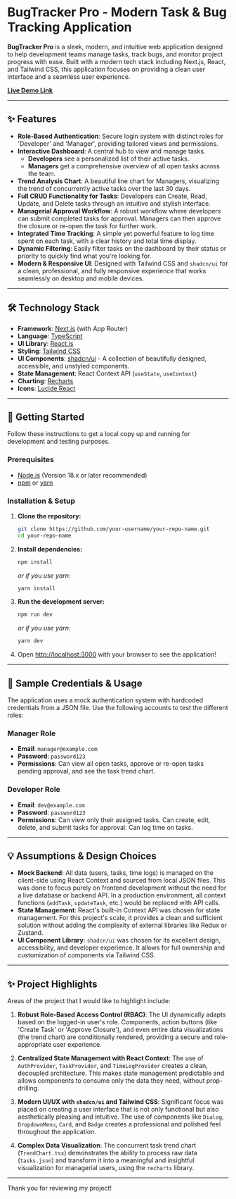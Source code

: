 # BugTracker Pro - Modern Task & Bug Tracking Application


**BugTracker Pro** is a sleek, modern, and intuitive web application designed to help development teams manage tasks, track bugs, and monitor project progress with ease. Built with a modern tech stack including Next.js, React, and Tailwind CSS, this application focuses on providing a clean user interface and a seamless user experience.


**[Live Demo Link](https://bug-tracker-nine-beta.vercel.app/)** 

---

## ✨ Features

-   **Role-Based Authentication**: Secure login system with distinct roles for 'Developer' and 'Manager', providing tailored views and permissions.
-   **Interactive Dashboard**: A central hub to view and manage tasks.
    -   **Developers** see a personalized list of their active tasks.
    -   **Managers** get a comprehensive overview of all open tasks across the team.
-   **Trend Analysis Chart**: A beautiful line chart for Managers, visualizing the trend of concurrently active tasks over the last 30 days.
-   **Full CRUD Functionality for Tasks**: Developers can Create, Read, Update, and Delete tasks through an intuitive and stylish interface.
-   **Managerial Approval Workflow**: A robust workflow where developers can submit completed tasks for approval. Managers can then approve the closure or re-open the task for further work.
-   **Integrated Time Tracking**: A simple yet powerful feature to log time spent on each task, with a clear history and total time display.
-   **Dynamic Filtering**: Easily filter tasks on the dashboard by their status or priority to quickly find what you're looking for.
-   **Modern & Responsive UI**: Designed with Tailwind CSS and `shadcn/ui` for a clean, professional, and fully responsive experience that works seamlessly on desktop and mobile devices.

---

## 🛠️ Technology Stack

-   **Framework**: [Next.js](https://nextjs.org/) (with App Router)
-   **Language**: [TypeScript](https://www.typescriptlang.org/)
-   **UI Library**: [React.js](https://reactjs.org/)
-   **Styling**: [Tailwind CSS](https://tailwindcss.com/)
-   **UI Components**: [shadcn/ui](https://ui.shadcn.com/) - A collection of beautifully designed, accessible, and unstyled components.
-   **State Management**: React Context API (`useState`, `useContext`)
-   **Charting**: [Recharts](https://recharts.org/)
-   **Icons**: [Lucide React](https://lucide.dev/)

---

## 🚀 Getting Started

Follow these instructions to get a local copy up and running for development and testing purposes.

### Prerequisites

-   [Node.js](https://nodejs.org/) (Version 18.x or later recommended)
-   [npm](https://www.npmjs.com/) or [yarn](https://yarnpkg.com/)

### Installation & Setup

1.  **Clone the repository:**
    ```bash
    git clone https://github.com/your-username/your-repo-name.git
    cd your-repo-name
    ```

2.  **Install dependencies:**
    ```bash
    npm install
    ```
    _or if you use yarn:_
    ```bash
    yarn install
    ```

3.  **Run the development server:**
    ```bash
    npm run dev
    ```
    _or if you use yarn:_
    ```bash
    yarn dev
    ```

4.  Open [http://localhost:3000](http://localhost:3000) with your browser to see the application!

---

## 🔑 Sample Credentials & Usage

The application uses a mock authentication system with hardcoded credentials from a JSON file. Use the following accounts to test the different roles:

### **Manager Role**

-   **Email**: `manager@example.com`
-   **Password**: `password123`
-   **Permissions**: Can view all open tasks, approve or re-open tasks pending approval, and see the task trend chart.

### **Developer Role**

-   **Email**: `dev@example.com`
-   **Password**: `password123`
-   **Permissions**: Can view only their assigned tasks. Can create, edit, delete, and submit tasks for approval. Can log time on tasks.

---

## 💡 Assumptions & Design Choices

-   **Mock Backend**: All data (users, tasks, time logs) is managed on the client-side using React Context and sourced from local JSON files. This was done to focus purely on frontend development without the need for a live database or backend API. In a production environment, all context functions (`addTask`, `updateTask`, etc.) would be replaced with API calls.
-   **State Management**: React's built-in Context API was chosen for state management. For this project's scale, it provides a clean and sufficient solution without adding the complexity of external libraries like Redux or Zustand.
-   **UI Component Library**: `shadcn/ui` was chosen for its excellent design, accessibility, and developer experience. It allows for full ownership and customization of components via Tailwind CSS.

---

## ✨ Project Highlights

Areas of the project that I would like to highlight include:

1.  **Robust Role-Based Access Control (RBAC)**: The UI dynamically adapts based on the logged-in user's role. Components, action buttons (like 'Create Task' or 'Approve Closure'), and even entire data visualizations (the trend chart) are conditionally rendered, providing a secure and role-appropriate user experience.

2.  **Centralized State Management with React Context**: The use of `AuthProvider`, `TaskProvider`, and `TimeLogProvider` creates a clean, decoupled architecture. This makes state management predictable and allows components to consume only the data they need, without prop-drilling.

3.  **Modern UI/UX with `shadcn/ui` and Tailwind CSS**: Significant focus was placed on creating a user interface that is not only functional but also aesthetically pleasing and intuitive. The use of components like `Dialog`, `DropdownMenu`, `Card`, and `Badge` creates a professional and polished feel throughout the application.

4.  **Complex Data Visualization**: The concurrent task trend chart (`TrendChart.tsx`) demonstrates the ability to process raw data (`tasks.json`) and transform it into a meaningful and insightful visualization for managerial users, using the `recharts` library.

---

Thank you for reviewing my project!

